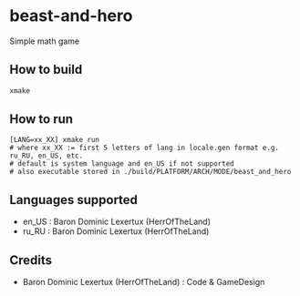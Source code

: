 # beast-and-hero
Simple math game

## How to build
```sh
xmake
```

## How to run
```
[LANG=xx_XX] xmake run
# where xx_XX := first 5 letters of lang in locale.gen format e.g. ru_RU, en_US, etc.
# default is system language and en_US if not supported
# also executable stored in ./build/PLATFORM/ARCH/MODE/beast_and_hero
```

## Languages supported
- en_US : Baron Dominic Lexertux (HerrOfTheLand)
- ru_RU : Baron Dominic Lexertux (HerrOfTheLand)

## Credits
- Baron Dominic Lexertux (HerrOfTheLand) : Code & GameDesign
